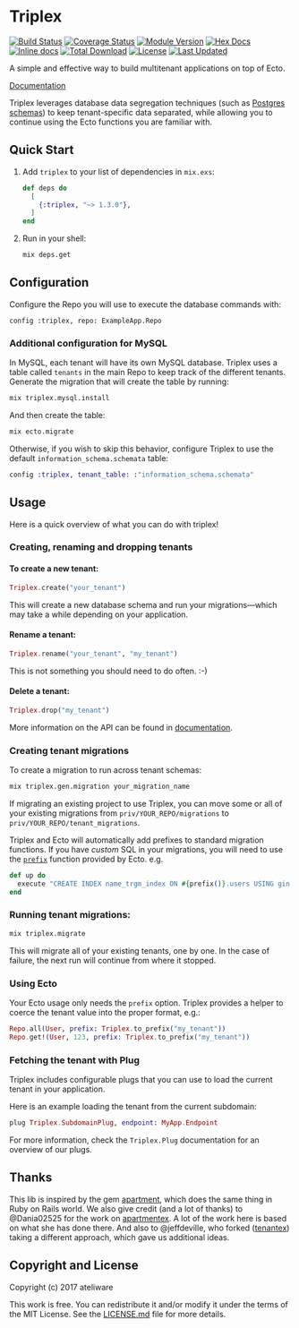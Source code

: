# Triplex

[![Build Status](https://travis-ci.org/ateliware/triplex.svg?branch=master)](https://travis-ci.org/ateliware/triplex)
[![Coverage Status](https://coveralls.io/repos/github/ateliware/triplex/badge.svg?branch=master)](https://coveralls.io/github/ateliware/triplex?branch=master)
[![Module Version](https://img.shields.io/hexpm/v/triplex.svg)](https://hex.pm/packages/triplex)
[![Hex Docs](https://img.shields.io/badge/hex-docs-lightgreen.svg)](https://hexdocs.pm/triplex/)
[![Inline docs](http://inch-ci.org/github/ateliware/triplex.svg?branch=master&style=flat)](http://inch-ci.org/github/ateliware/triplex)
[![Total Download](https://img.shields.io/hexpm/dt/triplex.svg)](https://hex.pm/packages/triplex)
[![License](https://img.shields.io/hexpm/l/triplex.svg)](https://github.com/ateliware/triplex/blob/master/LICENSE)
[![Last Updated](https://img.shields.io/github/last-commit/ateliware/triplex.svg)](https://github.com/ateliware/triplex/commits/master)

A simple and effective way to build multitenant applications on top of Ecto.

[Documentation](https://hexdocs.pm/triplex/readme.html)

Triplex leverages database data segregation techniques (such as [Postgres schemas](https://www.postgresql.org/docs/current/static/ddl-schemas.html)) to keep tenant-specific data separated, while allowing you to continue using the Ecto functions you are familiar with.



## Quick Start

1. Add `triplex` to your list of dependencies in `mix.exs`:

   ```elixir
   def deps do
     [
       {:triplex, "~> 1.3.0"},
     ]
   end
   ```

2. Run in your shell:

   ```bash
   mix deps.get
   ```


## Configuration

Configure the Repo you will use to execute the database commands with:

    config :triplex, repo: ExampleApp.Repo

### Additional configuration for MySQL

In MySQL, each tenant will have its own MySQL database.
Triplex uses a table called `tenants` in the main Repo to keep track of the different tenants.
Generate the migration that will create the table by running:

```bash
mix triplex.mysql.install
```

And then create the table:

```bash
mix ecto.migrate
```

Otherwise, if you wish to skip this behavior, configure Triplex to use the default `information_schema.schemata` table:

```elixir
config :triplex, tenant_table: :"information_schema.schemata"
```

## Usage

Here is a quick overview of what you can do with triplex!


### Creating, renaming and dropping tenants


#### To create a new tenant:

```elixir
Triplex.create("your_tenant")
```

This will create a new database schema and run your migrations—which may take a while depending on your application.


#### Rename a tenant:

```elixir
Triplex.rename("your_tenant", "my_tenant")
```

This is not something you should need to do often. :-)


#### Delete a tenant:

```elixir
Triplex.drop("my_tenant")
```

More information on the API can be found in [documentation](https://hexdocs.pm/triplex/Triplex.html#content).


### Creating tenant migrations

To create a migration to run across tenant schemas:

```bash
mix triplex.gen.migration your_migration_name
```

If migrating an existing project to use Triplex, you can move some or all of your existing migrations from `priv/YOUR_REPO/migrations` to  `priv/YOUR_REPO/tenant_migrations`.

Triplex and Ecto will automatically add prefixes to standard migration functions.  If you have _custom_ SQL in your migrations, you will need to use the [`prefix`](https://hexdocs.pm/ecto/Ecto.Migration.html#prefix/0) function provided by Ecto. e.g.

```elixir
def up do
  execute "CREATE INDEX name_trgm_index ON #{prefix()}.users USING gin (nam gin_trgm_ops);"
end
```


### Running tenant migrations:

```bash
mix triplex.migrate
```

This will migrate all of your existing tenants, one by one.  In the case of failure, the next run will continue from where it stopped.


### Using Ecto

Your Ecto usage only needs the `prefix` option.  Triplex provides a helper to coerce the tenant value into the proper format, e.g.:

```elixir
Repo.all(User, prefix: Triplex.to_prefix("my_tenant"))
Repo.get!(User, 123, prefix: Triplex.to_prefix("my_tenant"))
```


### Fetching the tenant with Plug

Triplex includes configurable plugs that you can use to load the current tenant in your application.

Here is an example loading the tenant from the current subdomain:

```elixir
plug Triplex.SubdomainPlug, endpoint: MyApp.Endpoint
```

For more information, check the `Triplex.Plug` documentation for an overview of our plugs.


## Thanks

This lib is inspired by the gem [apartment](https://github.com/influitive/apartment), which does the same thing in Ruby on Rails world. We also give credit (and a lot of thanks) to @Dania02525 for the work on [apartmentex](https://github.com/Dania02525/apartmentex).  A lot of the work here is based on what she has done there.  And also to @jeffdeville, who forked ([tenantex](https://github.com/jeffdeville/tenantex)) taking a different approach, which gave us additional ideas.

## Copyright and License

Copyright (c) 2017 ateliware

This work is free. You can redistribute it and/or modify it under the
terms of the MIT License. See the [LICENSE.md](./LICENSE.md) file for more details.
